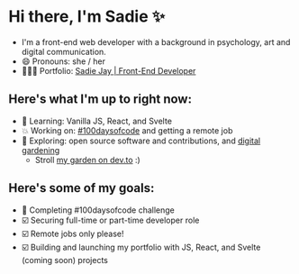 # Hi there, I'm Sadie ✨

- I'm a front-end web developer with a background in psychology, art and digital communication.
- 😄 Pronouns: she / her
- 👩🏾‍💻 Portfolio: [Sadie Jay | Front-End Developer](https://sadiejay.github.io/portfolio/)

## Here's what I'm up to right now:
- 🌱 Learning: Vanilla JS, React, and Svelte
- 💥 Working on: [#100daysofcode](https://github.com/sadiejay/100-days-of-code) and getting a remote job
- 🔭 Exploring: open source software and contributions, and [digital gardening](https://maggieappleton.com/garden-history)
  -  Stroll [my garden on dev.to](https://dev.to/sadiejay/) :)

## Here's some of my goals:
- 🔲 Completing #100daysofcode challenge
- ☑️ Securing full-time or part-time developer role
- ☑️ Remote jobs only please!
- ☑️ Building and launching my portfolio with JS, React, and Svelte (coming soon) projects

<!--
**sadiejay/sadiejay** is a ✨ _special_ ✨ repository because its `README.md` (this file) appears on your GitHub profile.

Here are some ideas to get you started:


- 🌱 I’m currently learning ...
- 👯 I’m looking to collaborate on ...
- 🤔 I’m looking for help with ...
- 💬 Ask me about ...
- 📫 How to reach me: ...
- ⚡ Fun fact: ...
-->
